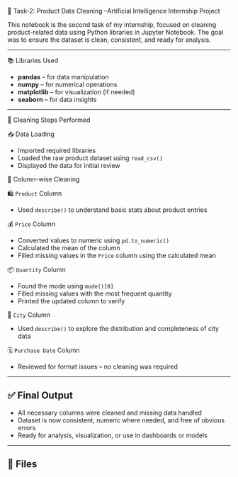 🧹 Task-2: Product Data Cleaning –Artificial Intelligence Internship Project

This notebook is the second task of my internship, focused on cleaning product-related data using Python libraries in Jupyter Notebook. The goal was to ensure the dataset is clean, consistent, and ready for analysis.

---

📚 Libraries Used

- **pandas** – for data manipulation  
- **numpy** – for numerical operations  
- **matplotlib** – for visualization (if needed)  
- **seaborn** – for data insights  

---

🧼 Cleaning Steps Performed

📥 Data Loading
- Imported required libraries  
- Loaded the raw product dataset using `read_csv()`  
- Displayed the data for initial review  

🧾 Column-wise Cleaning

🛍️ `Product` Column
- Used `describe()` to understand basic stats about product entries  

💰 `Price` Column
- Converted values to numeric using `pd.to_numeric()`  
- Calculated the mean of the column  
- Filled missing values in the `Price` column using the calculated mean  

📦 `Quantity` Column
- Found the mode using `mode()[0]`  
- Filled missing values with the most frequent quantity  
- Printed the updated column to verify  

🌆 `City` Column
- Used `describe()` to explore the distribution and completeness of city data  

🗓️ `Purchase Date` Column
- Reviewed for format issues – no cleaning was required  

---

## ✅ Final Output

- All necessary columns were cleaned and missing data handled  
- Dataset is now consistent, numeric where needed, and free of obvious errors  
- Ready for analysis, visualization, or use in dashboards or models  

---

## 📂 Files


